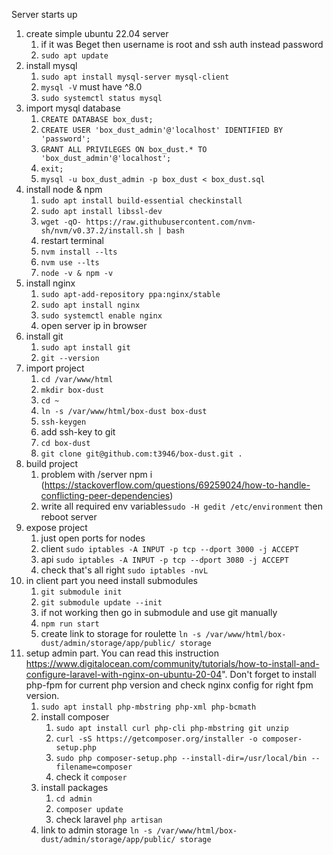 Server starts up

1. create simple ubuntu 22.04 server
   1. if it was Beget then username is root and ssh auth instead password
   2. `sudo apt update`
2. install mysql
   1. `sudo apt install mysql-server mysql-client`
   2. `mysql -V` must have ^8.0
   3. `sudo systemctl status mysql`
3. import mysql database
   1. `CREATE DATABASE box_dust;`
   2. `CREATE USER 'box_dust_admin'@'localhost' IDENTIFIED BY 'password';`
   3. `GRANT ALL PRIVILEGES ON box_dust.* TO 'box_dust_admin'@'localhost';`
   4. `exit;`
   5. `mysql -u box_dust_admin -p box_dust < box_dust.sql`
4. install node & npm
   1. `sudo apt install build-essential checkinstall` 
   2. `sudo apt install libssl-dev`
   3. `wget -qO- https://raw.githubusercontent.com/nvm-sh/nvm/v0.37.2/install.sh | bash`
   4. restart terminal
   5. `nvm install --lts`
   6. `nvm use --lts`
   7. `node -v & npm -v`
5. install nginx
   1. `sudo apt-add-repository ppa:nginx/stable`
   2. `sudo apt install nginx`
   3. `sudo systemctl enable nginx`
   4. open server ip in browser
6. install git
   1. `sudo apt install git`
   2. `git --version`
7. import project 
   1. `cd /var/www/html`
   2. `mkdir box-dust`
   3. `cd ~`
   4. `ln -s /var/www/html/box-dust box-dust`
   5. `ssh-keygen`
   6. add ssh-key to git
   7. `cd box-dust`
   8. `git clone git@github.com:t3946/box-dust.git .`
8. build project
   1. problem with /server npm i (https://stackoverflow.com/questions/69259024/how-to-handle-conflicting-peer-dependencies)
   2. write all required env variables`sudo -H gedit /etc/environment` then reboot server
9. expose project
   1. just open ports for nodes 
   2. client `sudo iptables -A INPUT -p tcp --dport 3000 -j ACCEPT`
   3. api `sudo iptables -A INPUT -p tcp --dport 3080 -j ACCEPT`
   4. check that's all right `sudo iptables -nvL`
10. in client part you need install submodules
    1. `git submodule init`
    2. `git submodule update --init`
    3. if not working then go in submodule and use git manually
    4. `npm run start`
    5. create link to storage for roulette `ln -s /var/www/html/box-dust/admin/storage/app/public/ storage`
11. setup admin part. You can read this instruction https://www.digitalocean.com/community/tutorials/how-to-install-and-configure-laravel-with-nginx-on-ubuntu-20-04". Don't forget to install php-fpm for current php version and check nginx config for right fpm version.
    1. `sudo apt install php-mbstring php-xml php-bcmath`
    2. install composer
       1. `sudo apt install curl php-cli php-mbstring git unzip`
       2. `curl -sS https://getcomposer.org/installer -o composer-setup.php`
       3. `sudo php composer-setup.php --install-dir=/usr/local/bin --filename=composer`
       4. check it `composer`
    3. install packages
       1. `cd admin`
       2. `composer update`
       3. check laravel `php artisan`
    4. link to admin storage `ln -s /var/www/html/box-dust/admin/storage/app/public/ storage`
